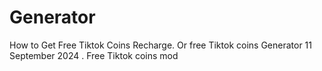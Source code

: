 # Generator
How to Get Free Tiktok Coins Recharge. Or free Tiktok coins Generator 11 September 2024 . Free Tiktok coins mod
